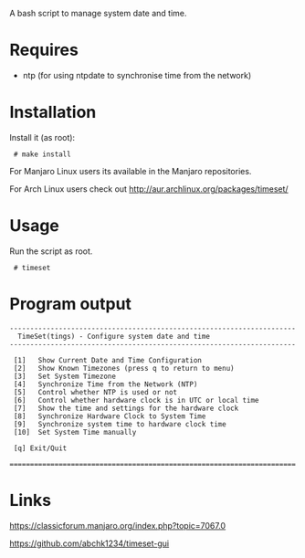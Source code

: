A bash script to manage system date and time.

# Requires

* ntp (for using ntpdate to synchronise time from the network)

# Installation

Install it (as root):

~~~~
 # make install
~~~~

For Manjaro Linux users its available in the Manjaro repositories.

For Arch Linux users check out http://aur.archlinux.org/packages/timeset/

# Usage

Run the script as root.

~~~~
 # timeset
~~~~

# Program output

~~~~
----------------------------------------------------------------------
  TimeSet(tings) - Configure system date and time 
----------------------------------------------------------------------

 [1]   Show Current Date and Time Configuration 
 [2]   Show Known Timezones (press q to return to menu) 
 [3]   Set System Timezone 
 [4]   Synchronize Time from the Network (NTP) 
 [5]   Control whether NTP is used or not 
 [6]   Control whether hardware clock is in UTC or local time 
 [7]   Show the time and settings for the hardware clock 
 [8]   Synchronize Hardware Clock to System Time 
 [9]   Synchronize system time to hardware clock time 
 [10]  Set System Time manually 

 [q] Exit/Quit
 
======================================================================
~~~~

# Links

https://classicforum.manjaro.org/index.php?topic=7067.0

https://github.com/abchk1234/timeset-gui
